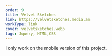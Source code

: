 ```yaml
---
order: 9
title: Velvet Sketches
link: https://velvetsketches.media.am
workType: link
cover: velvetsketches.webp
tags: Jquery, HTML,CSS
---
```

I only work on the mobile version of this project.
